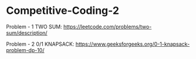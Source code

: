 # Competitive-Coding-2

Problem - 1
TWO SUM: https://leetcode.com/problems/two-sum/description/

Problem - 2
0/1 KNAPSACK: https://www.geeksforgeeks.org/0-1-knapsack-problem-dp-10/

